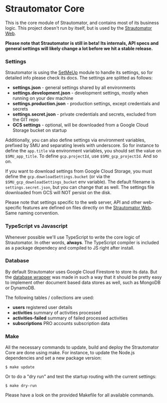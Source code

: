 # Strautomator Core

This is the core module of Strautomator, and contains most of its business logic. This project doesn't run by itself, but is used by the [Strautomator Web](https://github.com/strautomator/web).

**Please note that Strautomator is still in beta! Its internals, API specs and general settings will likely change a lot before we hit a stable release.**

### Settings

Strautomator is using the [SetMeUp](https://github.com/igoramadas/setmeup) module to handle its settings, so for detailed info please check its docs. The settings are splitted as follows:

- **settings.json** - general settings shared by all environments
- **settings.development.json** - development settings, mostly when running on your dev machine
- **settings.production.json** - production settings, except credentials and secrets
- **settings.secret.json** - private credentials and secrets, excluded from the GIT repo
- **GCS settings** - optional, will be downloaded from a Google Cloud Storage bucket on startup

Additionally, you can also define settings via environment variables, prefixed by SMU and separating levels with underscore. So for instance to define the `app.title` via environment variables, you should set the value on `$SMU_app_title`. To define `gcp.projectId`, use `$SMU_gcp_projectId`. And so on.

If you want to download settings from Google Cloud Storage, you must define the `gcp.downloadSettings.bucket` (or via the `$SMU_gcp_downloadSettings_bucket` env variable). The default filename is `settings.secret.json`, but you can change that as well. The settings file downloaded from GCS will NOT persist on the disk.

Please note that settings specific to the web server, API and other web-specific features are defined on files directly on the [Strautomator Web](https://github.com/strautomator/web). Same naming convention.

### TypeScript vs Javascript

Whenever possible we'll use TypeScript to write the core logic of Strautomator. In other words, **always**. The TypeScript compiler is included as a package dependecy and compiled to JS right after install.

### Database

By default Strautomator uses Google Cloud Firestore to store its data. But the [database wrapper](https://github.com/strautomator/core/blob/master/src/database/index.ts) was made in such a way that it should be pretty easy to implement other document based data stores as well, such as MongoDB or DynamoDB.

The following tables / collections are used:

- **users** registered user details
- **activities** summary of activities processed
- **activities-failed** summary of failed processed activities
- **subscriptions** PRO accounts subscription data

### Make

All the necessary commands to update, build and deploy the Strautomator Core are done using make. For instance, to update the Node.js dependencies and set a new package version:

    $ make update

Or to do a "dry run" and test the startup routing with the current settings:

    $ make dry-run

Please have a look on the provided Makefile for all available commands.

